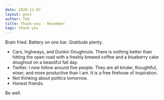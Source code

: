 ```yaml
---
date: 2020-11-07
layout: post
author: Ted
title: Thank-you - November
tags: thank-you
---
```

Brain fried. Battery on one bar. Gratitude plenty.

- Cars, highways, and Dunkin Doughnuts. There is nothing better than hitting the open road with a freshly brewed coffee and a blueberry cake doughnut on a beautiful fall day.
- Twitter. I now follow around five people. They are all kinder, thoughtful, wiser, and more productive than I am. It is a free firehose of inspiration.
- Not thinking about politics tomorrow.
- Honest friends. 

Be well.
